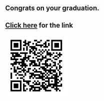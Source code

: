 ## Congrats on your graduation.

## [Click here](https://www.instagram.com/a/r/?effect_id=283538126216964) for the link

![Image](Qr.png)

